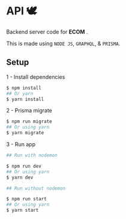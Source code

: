# API 🕊️

Backend server code for **ECOM** .

This is made using `NODE JS`, `GRAPHQL`, & `PRISMA`.

## Setup
1 - Install dependencies
```bash
$ npm install
## Or yarn
$ yarn install
```
2 - Prisma migrate
```bash
$ npm run migrate
## Or using yarn
$ yarn migrate
```
3 - Run app
```bash
## Run with nodemon

$ npm run dev
## Or using yarn
$ yarn dev

## Run without nodemon

$ npm run start
## Or using yarn
$ yarn start
```
